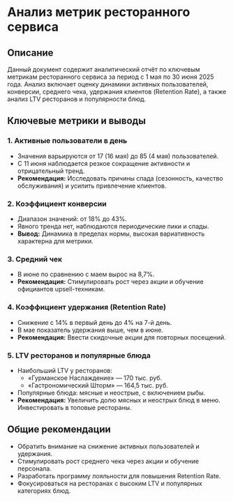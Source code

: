 # Анализ метрик ресторанного сервиса

## Описание
Данный документ содержит аналитический отчёт по ключевым метрикам ресторанного сервиса за период с 1 мая по 30 июня 2025 года. Анализ включает оценку динамики активных пользователей, конверсии, среднего чека, удержания клиентов (Retention Rate), а также анализ LTV ресторанов и популярности блюд.

## Ключевые метрики и выводы

### 1. Активные пользователи в день
- Значения варьируются от 17 (16 мая) до 85 (4 мая) пользователей.
- С 11 июня наблюдается резкое сокращение активности и отрицательный тренд.
- **Рекомендация:** Исследовать причины спада (сезонность, качество обслуживания) и усилить привлечение клиентов.

### 2. Коэффициент конверсии
- Диапазон значений: от 18% до 43%.
- Явного тренда нет, наблюдаются периодические пики и спады.
- **Вывод:** Динамика в пределах нормы, высокая вариативность характерна для метрики.

### 3. Средний чек
- В июне по сравнению с маем вырос на 8,7%.
- **Рекомендация:** Стимулировать рост через акции и обучение официантов upsell-техникам.

### 4. Коэффициент удержания (Retention Rate)
- Снижение с 14% в первый день до 4% на 7-й день.
- В мае показатель удержания выше, чем в июне.
- **Рекомендация:** Ввести скидочные акции для повторных посещений.

### 5. LTV ресторанов и популярные блюда
- Наибольший LTV у ресторанов:
  - «Гурманское Наслаждение» — 170 тыс. руб.
  - «Гастрономический Шторм» — 164,5 тыс. руб.
- Популярные блюда: мясные и неострые, с включением рыбы.
- **Рекомендация:** Увеличить долю мясных и неострых блюд в меню. Инвестировать в топовые рестораны.

## Общие рекомендации
- Обратить внимание на снижение активных пользователей и удержания.
- Стимулировать рост среднего чека через акции и обучение персонала.
- Разработать программу лояльности для повышения Retention Rate.
- Фокусироваться на ресторанах с высоким LTV и популярных категориях блюд.
